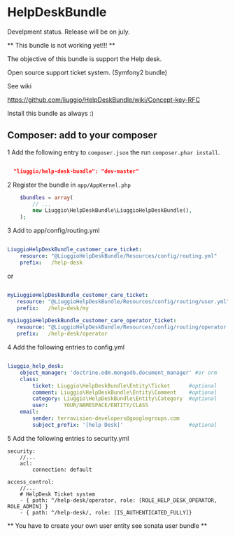 HelpDeskBundle
==========================

Develpment status. Release will be on july.


** This bundle is not working yet!!! **


The objective of this bundle is support the Help desk.

Open source support ticket system. (Symfony2 bundle)


See wiki

https://github.com/liuggio/HelpDeskBundle/wiki/Concept-key-RFC



Install this bundle as always :)


## Composer: add to your composer

1 Add the following entry to ``composer.json`` the run ``composer.phar install``.

``` json

  "liuggio/help-desk-bundle": "dev-master"

```

2 Register the bundle in ``app/AppKernel.php``

``` php
    $bundles = array(
        // ...
        new Liuggio\HelpDeskBundle\LiuggioHelpDeskBundle(),
    );
```


3  Add to app/config/routing.yml

 ``` yaml

 LiuggioHelpDeskBundle_customer_care_ticket:
     resource: "@LiuggioHelpDeskBundle/Resources/config/routing.yml"
     prefix:   /help-desk

 ```

or

 ``` yaml

myLiuggioHelpDeskBundle_customer_care_ticket:
    resource: "@LiuggioHelpDeskBundle/Resources/config/routing/user.yml"
    prefix:   /help-desk/my

myLiuggioHelpDeskBundle_customer_care_operator_ticket:
    resource: "@LiuggioHelpDeskBundle/Resources/config/routing/operator.yml"
    prefix:   /help-desk/operator


```


4 Add the following entries to config.yml
``` yaml

liuggio_help_desk:
    object_manager: 'doctrine.odm.mongodb.document_manager' #or orm
    class:
        ticket: Liuggio\HelpDeskBundle\Entity\Ticket      #optional
        comment: Liuggio\HelpDeskBundle\Entity\Comment    #optional
        category: Liuggio\HelpDeskBundle\Entity\Category  #optional
        user:     YOUR/NAMESPACE/ENTITY/CLASS
    email:
        sender: terravision-developers@googlegroups.com
        subject_prefix: '[help Desk]'                     #optional

```


5 Add the following entries to security.yml

    security:
        //...
        acl:
            connection: default

    access_control:
        //...
        # HelpDesk Ticket system
        - { path: ^/help-desk/operator, role: [ROLE_HELP_DESK_OPERATOR, ROLE_ADMIN] }
        - { path: ^/help-desk/, role: [IS_AUTHENTICATED_FULLY]}



** You have to create your own user entity see sonata user bundle **
